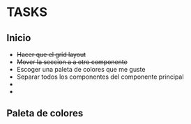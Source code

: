 # TASKS

## Inicio

* ~~Hacer que el grid layout~~
* ~~Mover la seccion a a otro componente~~ 
* Escoger una paleta de colores que me guste
* Separar todos los componentes del componente principal
* 
*

## Paleta de colores